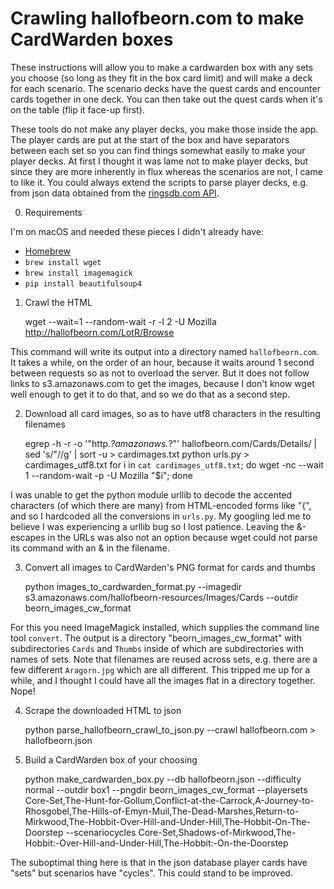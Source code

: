 # Crawling hallofbeorn.com to make CardWarden boxes

These instructions will allow you to make a cardwarden box with any sets you choose (so long as they fit in the box card limit) and will make a deck for each scenario. The scenario decks have the quest cards and encounter cards together in one deck. You can then take out the quest cards when it's on the table (flip it face-up first).

These tools do not make any player decks, you make those inside the app. The player cards are put at the start of the box and have separators between each set so you can find things somewhat easily to make your player decks. At first I thought it was lame not to make player decks, but since they are more inherently in flux whereas the scenarios are not, I came to like it. You could always extend the scripts to parse player decks, e.g. from json data obtained from the [ringsdb.com API](https://ringsdb.com/api/).

0. Requirements

I'm on macOS and needed these pieces I didn't already have:

* [Homebrew](http://brew.sh)
* `brew install wget`
* `brew install imagemagick`
* `pip install beautifulsoup4`

1. Crawl the HTML

    wget --wait=1 --random-wait -r -l 2 -U Mozilla http://hallofbeorn.com/LotR/Browse

 This command will write its output into a directory named `hallofbeorn.com`. It takes a while, on the order of an hour, because it waits around 1 second between requests so as not to overload the server. But it does not follow links to s3.amazonaws.com to get the images, because I don't know wget well enough to get it to do that, and so we do that as a second step.

2. Download all card images, so as to have utf8 characters in the resulting filenames

    egrep -h -r -o '"http.*?amazonaws.*?"' hallofbeorn.com/Cards/Details/ | sed 's/"//g' | sort -u > cardimages.txt
    python urls.py > cardimages_utf8.txt
    for i in `cat cardimages_utf8.txt`; do wget -nc --wait 1 --random-wait -p -U Mozilla "$i"; done

I was unable to get the python module urllib to decode the accented characters (of which there are many) from HTML-encoded forms like "&#123;", and so I hardcoded all the conversions in `urls.py`. My googling led me to believe I was experiencing a urllib bug so I lost patience. Leaving the &-escapes in the URLs was also not an option because wget could not parse its command with an & in the filename.

3. Convert all images to CardWarden's PNG format for cards and thumbs

    python images_to_cardwarden_format.py --imagedir s3.amazonaws.com/hallofbeorn-resources/Images/Cards --outdir beorn_images_cw_format

For this you need ImageMagick installed, which supplies the command line tool `convert`. The output is a directory "beorn_images_cw_format" with subdirectories `Cards` and `Thumbs` inside of which are subdirectories with names of sets. Note that filenames are reused across sets, e.g. there are a few different `Aragorn.jpg` which are all different. This tripped me up for a while, and I thought I could have all the images flat in a directory together. Nope!

4. Scrape the downloaded HTML to json

    python parse_hallofbeorn_crawl_to_json.py --crawl hallofbeorn.com > hallofbeorn.json

5. Build a CardWarden box of your choosing

    python make_cardwarden_box.py --db hallofbeorn.json --difficulty normal --outdir box1 --pngdir beorn_images_cw_format --playersets Core-Set,The-Hunt-for-Gollum,Conflict-at-the-Carrock,A-Journey-to-Rhosgobel,The-Hills-of-Emyn-Muil,The-Dead-Marshes,Return-to-Mirkwood,The-Hobbit-Over-Hill-and-Under-Hill,The-Hobbit-On-The-Doorstep --scenariocycles Core-Set,Shadows-of-Mirkwood,The-Hobbit:-Over-Hill-and-Under-Hill,The-Hobbit:-On-the-Doorstep

The suboptimal thing here is that in the json database player cards have "sets" but scenarios have "cycles". This could stand to be improved.
